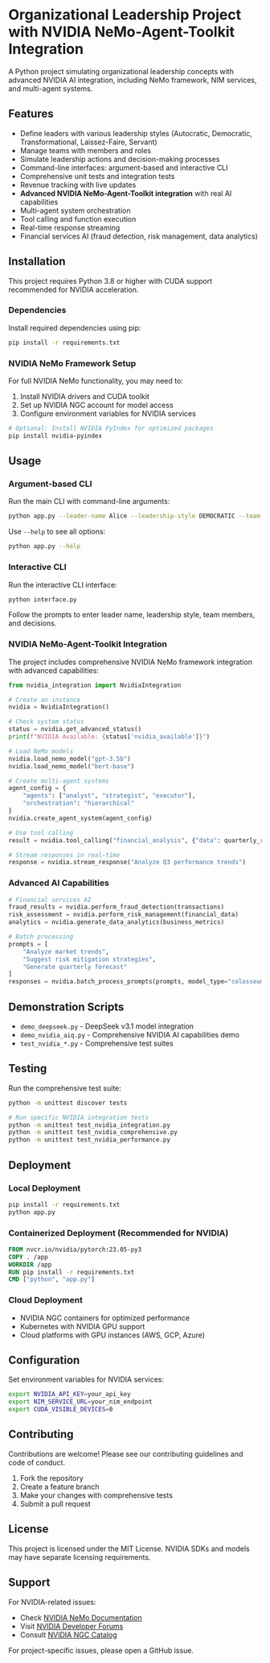 # Organizational Leadership Project with NVIDIA NeMo-Agent-Toolkit Integration

A Python project simulating organizational leadership concepts with advanced NVIDIA AI integration, including NeMo framework, NIM services, and multi-agent systems.

## Features

- Define leaders with various leadership styles (Autocratic, Democratic, Transformational, Laissez-Faire, Servant)
- Manage teams with members and roles
- Simulate leadership actions and decision-making processes
- Command-line interfaces: argument-based and interactive CLI
- Comprehensive unit tests and integration tests
- Revenue tracking with live updates
- **Advanced NVIDIA NeMo-Agent-Toolkit integration** with real AI capabilities
- Multi-agent system orchestration
- Tool calling and function execution
- Real-time response streaming
- Financial services AI (fraud detection, risk management, data analytics)

## Installation

This project requires Python 3.8 or higher with CUDA support recommended for NVIDIA acceleration.

### Dependencies

Install required dependencies using pip:

```bash
pip install -r requirements.txt
```

### NVIDIA NeMo Framework Setup

For full NVIDIA NeMo functionality, you may need to:

1. Install NVIDIA drivers and CUDA toolkit
2. Set up NVIDIA NGC account for model access
3. Configure environment variables for NVIDIA services

```bash
# Optional: Install NVIDIA PyIndex for optimized packages
pip install nvidia-pyindex
```

## Usage

### Argument-based CLI

Run the main CLI with command-line arguments:

```bash
python app.py --leader-name Alice --leadership-style DEMOCRATIC --team-members "Bob:Developer" "Charlie:Designer" --decision "Implement new project strategy"
```

Use `--help` to see all options:

```bash
python app.py --help
```

### Interactive CLI

Run the interactive CLI interface:

```bash
python interface.py
```

Follow the prompts to enter leader name, leadership style, team members, and decisions.

### NVIDIA NeMo-Agent-Toolkit Integration

The project includes comprehensive NVIDIA NeMo framework integration with advanced capabilities:

```python
from nvidia_integration import NvidiaIntegration

# Create an instance
nvidia = NvidiaIntegration()

# Check system status
status = nvidia.get_advanced_status()
print(f"NVIDIA Available: {status['nvidia_available']}")

# Load NeMo models
nvidia.load_nemo_model("gpt-3.5b")
nvidia.load_nemo_model("bert-base")

# Create multi-agent systems
agent_config = {
    "agents": ["analyst", "strategist", "executor"],
    "orchestration": "hierarchical"
}
nvidia.create_agent_system(agent_config)

# Use tool calling
result = nvidia.tool_calling("financial_analysis", {"data": quarterly_reports})

# Stream responses in real-time
response = nvidia.stream_response("Analyze Q3 performance trends")
```

### Advanced AI Capabilities

```python
# Financial services AI
fraud_results = nvidia.perform_fraud_detection(transactions)
risk_assessment = nvidia.perform_risk_management(financial_data)
analytics = nvidia.generate_data_analytics(business_metrics)

# Batch processing
prompts = [
    "Analyze market trends",
    "Suggest risk mitigation strategies",
    "Generate quarterly forecast"
]
responses = nvidia.batch_process_prompts(prompts, model_type="colosseum")
```

## Demonstration Scripts

- `demo_deepseek.py` - DeepSeek v3.1 model integration
- `demo_nvidia_aiq.py` - Comprehensive NVIDIA AI capabilities demo
- `test_nvidia_*.py` - Comprehensive test suites

## Testing

Run the comprehensive test suite:

```bash
python -m unittest discover tests

# Run specific NVIDIA integration tests
python -m unittest test_nvidia_integration.py
python -m unittest test_nvidia_comprehensive.py
python -m unittest test_nvidia_performance.py
```

## Deployment

### Local Deployment
```bash
pip install -r requirements.txt
python app.py
```

### Containerized Deployment (Recommended for NVIDIA)
```dockerfile
FROM nvcr.io/nvidia/pytorch:23.05-py3
COPY . /app
WORKDIR /app
RUN pip install -r requirements.txt
CMD ["python", "app.py"]
```

### Cloud Deployment
- NVIDIA NGC containers for optimized performance
- Kubernetes with NVIDIA GPU support
- Cloud platforms with GPU instances (AWS, GCP, Azure)

## Configuration

Set environment variables for NVIDIA services:

```bash
export NVIDIA_API_KEY=your_api_key
export NIM_SERVICE_URL=your_nim_endpoint
export CUDA_VISIBLE_DEVICES=0
```

## Contributing

Contributions are welcome! Please see our contributing guidelines and code of conduct.

1. Fork the repository
2. Create a feature branch
3. Make your changes with comprehensive tests
4. Submit a pull request

## License

This project is licensed under the MIT License. NVIDIA SDKs and models may have separate licensing requirements.

## Support

For NVIDIA-related issues:
- Check [NVIDIA NeMo Documentation](https://docs.nvidia.com/deeplearning/nemo/)
- Visit [NVIDIA Developer Forums](https://forums.developer.nvidia.com/)
- Consult [NVIDIA NGC Catalog](https://catalog.ngc.nvidia.com/)

For project-specific issues, please open a GitHub issue.
